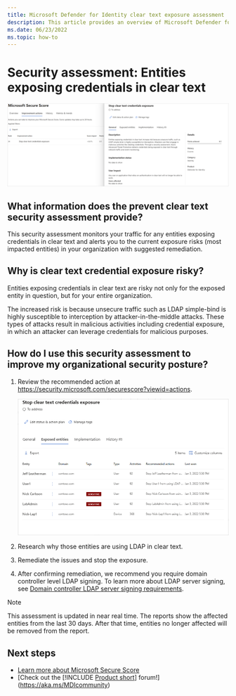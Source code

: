```yaml
---
title: Microsoft Defender for Identity clear text exposure assessment
description: This article provides an overview of Microsoft Defender for Identity's clear text exposure identity security posture assessment report.
ms.date: 06/23/2022
ms.topic: how-to
---
```


# Security assessment: Entities exposing credentials in clear text

![Prevent clear text credentials exposure.](media/cas-isp-clear-text-1.png)

## What information does the prevent clear text security assessment provide?

This security assessment monitors your traffic for any entities exposing credentials in clear text and alerts you to the current exposure risks (most impacted entities) in your organization with suggested remediation.

## Why is clear text credential exposure risky?

Entities exposing credentials in clear text are risky not only for the exposed entity in question, but for your entire organization.

The increased risk is because unsecure traffic such as LDAP simple-bind is highly susceptible to interception by attacker-in-the-middle attacks. These types of attacks result in malicious activities including credential exposure, in which an attacker can leverage credentials for malicious purposes.

## How do I use this security assessment to improve my organizational security posture?

1. Review the recommended action at <https://security.microsoft.com/securescore?viewid=actions>.

    ![Review top impacted entities and create an action plan.](media/cas-isp-clear-text-2.png)
1. Research why those entities are using LDAP in clear text.
1. Remediate the issues and stop the exposure.
1. After confirming remediation, we recommend you require domain controller level LDAP signing. To learn more about LDAP server signing, see [Domain controller LDAP server signing requirements](/windows/security/threat-protection/security-policy-settings/domain-controller-ldap-server-signing-requirements).

> [!NOTE]
> This assessment is updated in near real time.
> The reports show the affected entities from the last 30 days. After that time, entities no longer affected will be removed from the report.

## Next steps

- [Learn more about Microsoft Secure Score](/microsoft-365/security/defender/microsoft-secure-score)
- [Check out the [!INCLUDE [Product short](includes/product-short.md)] forum!](<https://aka.ms/MDIcommunity>)
